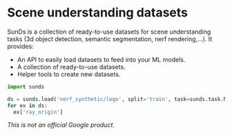 # Scene understanding datasets

SunDs is a collection of ready-to-use datasets for scene understanding tasks (3d
object detection, semantic segmentation, nerf rendering,...). It provides:

*   An API to easily load datasets to feed into your ML models.
*   A collection of ready-to-use datasets.
*   Helper tools to create new datasets.

```python
import sunds

ds = sunds.load('nerf_synthetic/lego', split='train', task=sunds.task.Nerf())
for ex in ds:
  ex['ray_origin']
```

*This is not an official Google product.*
